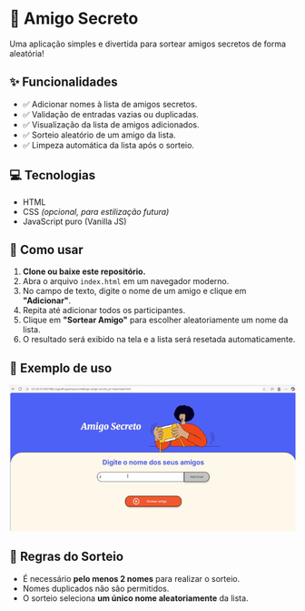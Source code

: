# 🎁 Amigo Secreto

Uma aplicação simples e divertida para sortear amigos secretos de forma aleatória!

## ✨ Funcionalidades

- ✅ Adicionar nomes à lista de amigos secretos.
- ✅ Validação de entradas vazias ou duplicadas.
- ✅ Visualização da lista de amigos adicionados.
- ✅ Sorteio aleatório de um amigo da lista.
- ✅ Limpeza automática da lista após o sorteio.

## 💻 Tecnologias

- HTML
- CSS *(opcional, para estilização futura)*
- JavaScript puro (Vanilla JS)

## 🚀 Como usar

1. **Clone ou baixe este repositório.**
2. Abra o arquivo `index.html` em um navegador moderno.
3. No campo de texto, digite o nome de um amigo e clique em **"Adicionar"**.
4. Repita até adicionar todos os participantes.
5. Clique em **"Sortear Amigo"** para escolher aleatoriamente um nome da lista.
6. O resultado será exibido na tela e a lista será resetada automaticamente.

## 🧪 Exemplo de uso

![Exemplo do Amigo Secreto](assets/videotela.gif)

## 📝 Regras do Sorteio

- É necessário **pelo menos 2 nomes** para realizar o sorteio.
- Nomes duplicados não são permitidos.
- O sorteio seleciona **um único nome aleatoriamente** da lista.
